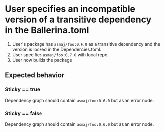 # User specifies an incompatible version of a transitive dependency in the Ballerina.toml

1. User's package has `asmaj/foo:0.6.0` as a transitive dependency and the version is locked in the Dependencies.toml. 
2. User specifies `asmaj/foo:0.7.0` with local repo. 
3. User now builds the package

## Expected behavior

### Sticky == true
Dependency graph should contain `asmaj/foo:0.6.0` but as an error node. 
### Sticky == false
Dependency graph should contain `asmaj/foo:0.6.0` but as an error node. 

